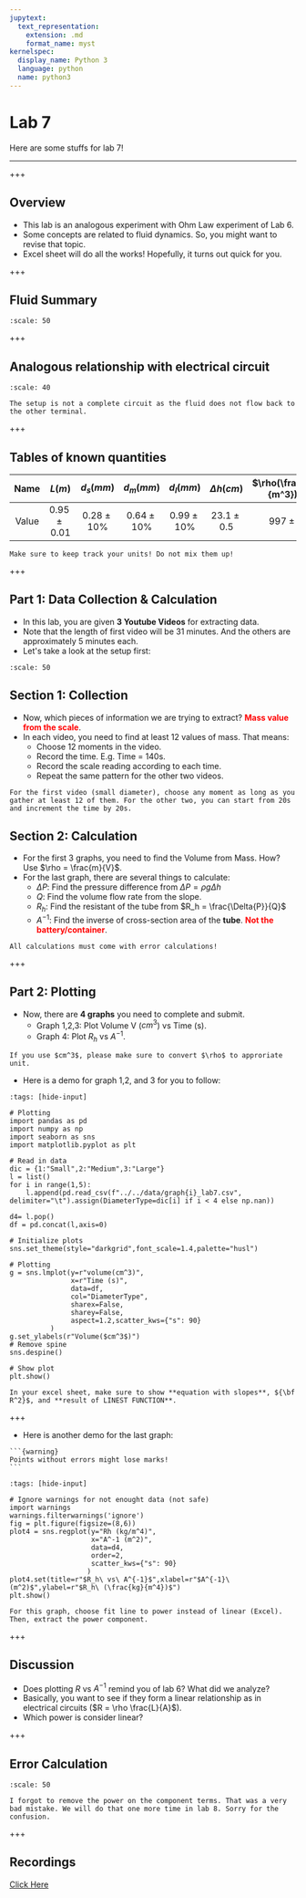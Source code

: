 ```yaml
---
jupytext:
  text_representation:
    extension: .md
    format_name: myst
kernelspec:
  display_name: Python 3
  language: python
  name: python3
---
```


# Lab 7

Here are some stuffs for lab 7!
___

+++

## Overview

- This lab is an analogous experiment with Ohm Law experiment of Lab 6.
- Some concepts are related to fluid dynamics. So, you might want to revise that topic.
- Excel sheet will do all the works! Hopefully, it turns out quick for you.

+++

## Fluid Summary

```{figure} ../../images/lab7/fluid_note_lab7.jpeg
:scale: 50
```

+++

## Analogous relationship with electrical circuit

```{figure} ../../images/lab7/analogy_lab7.jpg
:scale: 40
```

```{note}
The setup is not a complete circuit as the fluid does not flow back to the other terminal.
```

+++

## Tables of known quantities

| Name|$L(m)$| $d_s(mm)$|$d_m(mm)$|$d_l(mm)$|$\Delta{h}(cm)$|$\rho(\frac{kg}{m^3})$|
|:---:|:---:|:---:|:---:|:---:|:---:|:---:|
| Value|$0.95\pm0.01$|$0.28\pm10$%|$0.64\pm10$%|$0.99\pm10$%|$23.1\pm0.5$|$997\pm0$|

```{caution}
Make sure to keep track your units! Do not mix them up!
```

+++

## Part 1: Data Collection & Calculation

- In this lab, you are given **3 Youtube Videos** for extracting data.
- Note that the length of first video will be 31 minutes. And the others are approximately 5 minutes each.
- Let's take a look at the setup first:

```{figure} ../../images/lab7/setup_lab7.jpg
:scale: 50
```

## Section 1: Collection

- Now, which pieces of information we are trying to extract? <font color='red'><b>Mass value from the scale</b></font>.
- In each video, you need to find at least 12 values of mass. That means:
  - Choose 12 moments in the video.
  - Record the time. E.g. Time = 140s.
  - Record the scale reading according to each time.
  - Repeat the same pattern for the other two videos.

```{tip}
For the first video (small diameter), choose any moment as long as you gather at least 12 of them. For the other two, you can start from 20s and increment the time by 20s.
```

## Section 2: Calculation

- For the first 3 graphs, you need to find the Volume from Mass. How? Use $\rho = \frac{m}{V}$.
- For the last graph, there are several things to calculate:
  - $\Delta{P}$: Find the pressure difference from $\Delta{P} = \rho g \Delta{h}$
  - $Q$: Find the volume flow rate from the slope.
  - $R_h$: Find the resistant of the tube from $R_h = \frac{\Delta{P}}{Q}$
  - $A^{-1}$: Find the inverse of cross-section area of the **tube**. <font color="red"><b>Not the battery/container</b></font>.

```{attention}
All calculations must come with error calculations! 
```

+++

## Part 2: Plotting

- Now, there are **4 graphs** you need to complete and submit.
  - Graph 1,2,3: Plot Volume V ($cm^3$) vs Time (s).
  - Graph 4: Plot $R_h$ vs $A^{-1}$.

```{attention}
If you use $cm^3$, please make sure to convert $\rho$ to approriate unit.
```

- Here is a demo for graph 1,2, and 3 for you to follow:

```{code-cell} ipython3
:tags: [hide-input]

# Plotting 
import pandas as pd
import numpy as np
import seaborn as sns
import matplotlib.pyplot as plt

# Read in data
dic = {1:"Small",2:"Medium",3:"Large"}
l = list()
for i in range(1,5):
    l.append(pd.read_csv(f"../../data/graph{i}_lab7.csv", delimiter="\t").assign(DiameterType=dic[i] if i < 4 else np.nan))

d4= l.pop()
df = pd.concat(l,axis=0)

# Initialize plots
sns.set_theme(style="darkgrid",font_scale=1.4,palette="husl")

# Plotting
g = sns.lmplot(y=r"volume(cm^3)",
               x=r"Time (s)",
               data=df,
               col="DiameterType",
               sharex=False,
               sharey=False,
               aspect=1.2,scatter_kws={"s": 90}
          )
g.set_ylabels(r"Volume($cm^3$)")
# Remove spine
sns.despine()

# Show plot
plt.show()
```

```{attention}
In your excel sheet, make sure to show **equation with slopes**, ${\bf R^2}$, and **result of LINEST FUNCTION**.
```

+++

- Here is another demo for the last graph:

````{margin}
```{warning}
Points without errors might lose marks!
```
````

```{code-cell} ipython3
:tags: [hide-input]

# Ignore warnings for not enought data (not safe)
import warnings
warnings.filterwarnings('ignore')
fig = plt.figure(figsize=(8,6))
plot4 = sns.regplot(y="Rh (kg/m^4)",
                    x="A^-1 (m^2)",
                    data=d4,
                    order=2,
                    scatter_kws={"s": 90}
                   )
plot4.set(title=r"$R_h\ vs\ A^{-1}$",xlabel=r"$A^{-1}\ (m^2)$",ylabel=r"$R_h\ (\frac{kg}{m^4})$")
plt.show()
```

```{tip}
For this graph, choose fit line to power instead of linear (Excel). Then, extract the power component.
```

+++

## Discussion

- Does plotting $R$ vs $A^{-1}$ remind you of lab 6? What did we analyze?
- Basically, you want to see if they form a linear relationship as in electrical circuits ($R = \rho \frac{L}{A}$).
- Which power is consider linear?

+++

## Error Calculation

```{figure} ../../images/lab7/Error_Note.png
:scale: 50
```

```{Attention}
I forgot to remove the power on the component terms. That was a very bad mistake. We will do that one more time in lab 8. Sorry for the confusion.
```

+++

## Recordings

[Click Here](https://ubc.zoom.us/rec/share/Bbzp563GTKoBdCTY7EW8l4rB3655BQhAXyh1eHofMhDwUpv2mg2rqOS89cblpf5d.aekhDH4DJClQC7M8)
